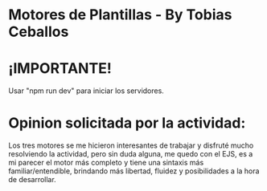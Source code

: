 # Motores de Plantillas - By Tobias Ceballos

# ¡IMPORTANTE!
Usar "npm run dev" para iniciar los servidores.

# Opinion solicitada por la actividad:
Los tres motores se me hicieron interesantes de trabajar y disfruté mucho resolviendo la actividad, pero sin duda alguna, me quedo con el EJS, es a mi parecer el motor más completo y tiene una sintaxis más familiar/entendible, brindando más libertad, fluidez y posibilidades a la hora de desarrollar.
